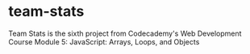# team-stats
Team Stats is the sixth project from Codecademy's Web Development Course Module 5: JavaScript: Arrays, Loops, and Objects
